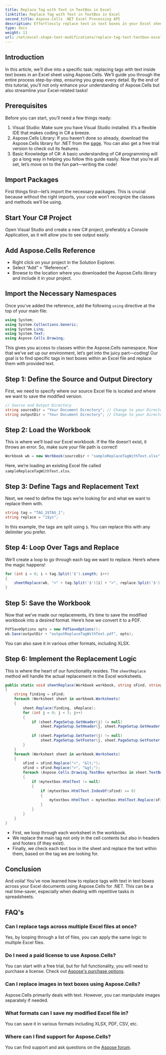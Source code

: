 ```yaml
---
title: Replace Tag with Text in TextBox in Excel
linktitle: Replace Tag with Text in TextBox in Excel
second_title: Aspose.Cells .NET Excel Processing API
description: Effortlessly replace text in text boxes in your Excel sheets using Aspose.Cells for .NET. A step-by-step guide for Excel automation.
type: docs
weight: 11
url: /net/excel-shape-text-modifications/replace-tag-text-textbox-excel/
---
```

## Introduction
In this article, we’ll dive into a specific task: replacing tags with text inside text boxes in an Excel sheet using Aspose.Cells. We’ll guide you through the entire process step-by-step, ensuring you grasp every detail. By the end of this tutorial, you’ll not only enhance your understanding of Aspose.Cells but also streamline your Excel-related tasks!
## Prerequisites
Before you can start, you’ll need a few things ready:
1. Visual Studio: Make sure you have Visual Studio installed. It’s a flexible IDE that makes coding in C# a breeze.
2. Aspose.Cells Library: If you haven’t done so already, download the Aspose.Cells library for .NET from the [page](https://releases.aspose.com/cells/net/). You can also get a free trial version to check out its features.
3. Basic Knowledge of C#: A basic understanding of C# programming will go a long way in helping you follow this guide easily.
Now that you’re all set, let’s move on to the fun part—writing the code!
## Import Packages
First things first—let’s import the necessary packages. This is crucial because without the right imports, your code won’t recognize the classes and methods we’ll be using.
## Start Your C# Project
Open Visual Studio and create a new C# project, preferably a Console Application, as it will allow you to see output easily.
## Add Aspose.Cells Reference
- Right click on your project in the Solution Explorer.
- Select “Add” > “Reference”.
- Browse to the location where you downloaded the Aspose.Cells library and include it in your project.
## Import the Necessary Namespaces
Once you’ve added the reference, add the following `using` directive at the top of your main file:
```csharp
using System;
using System.Collections.Generic;
using System.Linq;
using System.Text;
using Aspose.Cells.Drawing;
```
This gives you access to classes within the Aspose.Cells namespace.
Now that we’ve set up our environment, let’s get into the juicy part—coding! Our goal is to find specific tags in text boxes within an Excel file and replace them with provided text.
## Step 1: Define the Source and Output Directory
First, we need to specify where our source Excel file is located and where we want to save the modified version.
```csharp
// Source and Output Directory
string sourceDir = "Your Document Directory"; // Change to your Directory
string outputDir = "Your Document Directory"; // Change to your Directory
```
## Step 2: Load the Workbook
This is where we’ll load our Excel workbook. If the file doesn’t exist, it throws an error. So, make sure your file path is correct!
```csharp
Workbook wb = new Workbook(sourceDir + "sampleReplaceTagWithText.xlsx");
```
Here, we’re loading an existing Excel file called `sampleReplaceTagWithText.xlsx`.
## Step 3: Define Tags and Replacement Text
Next, we need to define the tags we’re looking for and what we want to replace them with.
```csharp
string tag = "TAG_2$TAG_1";
string replace = "1$ys";
```
In this example, the tags are split using `$`. You can replace this with any delimiter you prefer.
## Step 4: Loop Over Tags and Replace
We’ll create a loop to go through each tag we want to replace. Here’s where the magic happens!
```csharp
for (int i = 0; i < tag.Split('$').Length; i++)
{
    sheetReplace(wb, "<" + tag.Split('$')[i] + ">", replace.Split('$')[i]);
}
```
## Step 5: Save the Workbook
Now that we’ve made our replacements, it’s time to save the modified workbook into a desired format. Here’s how we convert it to a PDF.
```csharp
PdfSaveOptions opts = new PdfSaveOptions();
wb.Save(outputDir + "outputReplaceTagWithText.pdf", opts);
```
You can also save it in various other formats, including XLSX.
## Step 6: Implement the Replacement Logic
This is where the heart of our functionality resides. The `sheetReplace` method will handle the actual replacement in the Excel worksheets.
```csharp
public static void sheetReplace(Workbook workbook, string sFind, string sReplace)
{
    string finding = sFind;
    foreach (Worksheet sheet in workbook.Worksheets)
    {
        sheet.Replace(finding, sReplace);
        for (int j = 0; j < 3; j++)
        {
            if (sheet.PageSetup.GetHeader(j) != null)
                sheet.PageSetup.SetHeader(j, sheet.PageSetup.GetHeader(j).Replace(finding, sReplace));
                
            if (sheet.PageSetup.GetFooter(j) != null)
                sheet.PageSetup.SetFooter(j, sheet.PageSetup.GetFooter(j).Replace(finding, sReplace));
        }
    }
    foreach (Worksheet sheet in workbook.Worksheets)
    {
        sFind = sFind.Replace("<", "&lt;");
        sFind = sFind.Replace(">", "&gt;");
        foreach (Aspose.Cells.Drawing.TextBox mytextbox in sheet.TextBoxes)
        {
            if (mytextbox.HtmlText != null)
            {
                if (mytextbox.HtmlText.IndexOf(sFind) >= 0)
                {
                    mytextbox.HtmlText = mytextbox.HtmlText.Replace(sFind, sReplace);
                }
            }
        }
    }
}
```
- First, we loop through each worksheet in the workbook.
- We replace the main tag not only in the cell contents but also in headers and footers (if they exist).
- Finally, we check each text box in the sheet and replace the text within them, based on the tag we are looking for.
## Conclusion
And voila! You’ve now learned how to replace tags with text in text boxes across your Excel documents using Aspose.Cells for .NET. This can be a real time-saver, especially when dealing with repetitive tasks in spreadsheets.
## FAQ's
### Can I replace tags across multiple Excel files at once?
Yes, by looping through a list of files, you can apply the same logic to multiple Excel files.
### Do I need a paid license to use Aspose.Cells?
You can start with a free trial, but for full functionality, you will need to purchase a license. Check out [Aspose's purchase options](https://purchase.aspose.com/buy).
### Can I replace images in text boxes using Aspose.Cells?
Aspose.Cells primarily deals with text. However, you can manipulate images separately if needed.
### What formats can I save my modified Excel file in?
You can save it in various formats including XLSX, PDF, CSV, etc.
### Where can I find support for Aspose.Cells?
You can find support and ask questions on the [Aspose forum](https://forum.aspose.com/c/cells/9).
